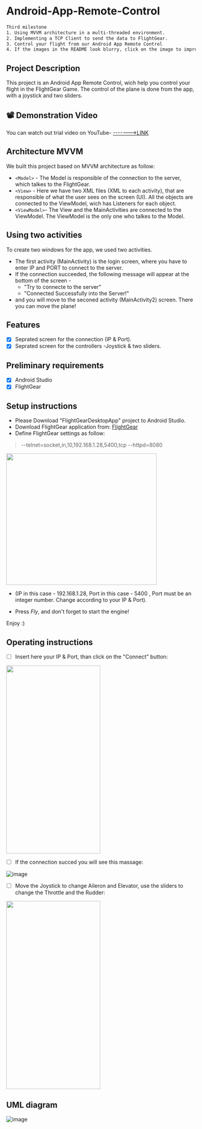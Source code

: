 # Android-App-Remote-Control
```bash
Third milestone
1. Using MVVM architecture in a multi-threaded environment.
2. Implementing a TCP Client to send the data to FlightGear.
3. Control your flight from our Android App Remote Control
4. If the images in the README look blurry, click on the image to improve the quality.
```
## Project Description
This project is an Android App Remote Control, wich help you control your flight in the FlightGear Game.
The control of the plane is done from the app, with a joystick and two sliders.  
## 📽️ Demonstration Video
You can watch out trial video on YouTube- [------->LINK](https://youtu.be/fqjke-0-wj4)


## Architecture MVVM
We built this project based on MVVM architecture as follow:
-  `<Model>` - The Model is responsible of the connection to the server, which talkes to the FlightGear.
-  `<View>` - Here we have two XML files (XML to each activity), that are responsible of what the user sees on the screen (UI). All the objects are connected to the ViewModel, wich has Listeners for each object.
-  `<ViewModel>`- The View and the MainActivities are connected to the ViewModel. The ViewModel is the only one who talkes to the Model.

 
## Using two activities
To create two windows for the app, we used two activities.
* The first activity (MainActivity) is the login screen, where you have to enter IP and PORT to connect to the server.
* If the connection succeeded, the following message will appear at the bottom of the screen -
  - "Try to connecte to the server"
  - "Connected Successfully into the Server!"
* and you will move to the seconed activity (MainActivity2) screen. There you can move the plane! 

## Features
- [x] Seprated screen for the connection (IP & Port).
- [x] Seprated screen for the controllers -Joystick & two sliders.
## Preliminary requirements
- [x] Android Studio
- [x] FlightGear
## Setup instructions
* Please Download "FlightGearDesktopApp" project to Android Studio.
* Download FlightGear application from: [FlightGear](https://www.flightgear.org/)
* Define FlightGear settings as follow: 
> --telnet=socket,in,10,192.168.1.28,5400,tcp
> --httpd=8080

<img src="https://user-images.githubusercontent.com/73064092/122537440-3b7c3180-d02e-11eb-8292-875a9dbe2bbd.png" width="400" height="350">

   - (IP in this case - 192.168.1.28, Port in this case - 5400 , Port must be an integer number. Change according to your IP & Port).
* Press *Fly*, and don't forget to start the engine!

Enjoy :)
## Operating instructions
- [ ] Insert here your IP & Port, than click on the "Connect" button: 

<img src="https://user-images.githubusercontent.com/73064092/122533457-4339d700-d02a-11eb-9f62-99b60ea3e9c6.png" width="250" height="500">

- [ ] If the connection succed you will see this massage: 
 
![image](https://user-images.githubusercontent.com/73064092/122534738-80529900-d02b-11eb-9ae8-8b1f53b7dd2b.png)

- [ ] Move the Joystick to change Aileron and Elevator, use the sliders to change the Throttle and the Rudder:   


<img src="https://user-images.githubusercontent.com/73064092/122562185-76d92900-d04b-11eb-8101-8d988d23144d.png" width="250" height="500">







## UML diagram
![image](https://user-images.githubusercontent.com/73064092/122532672-716ae700-d029-11eb-9d81-186a300a8117.png)





